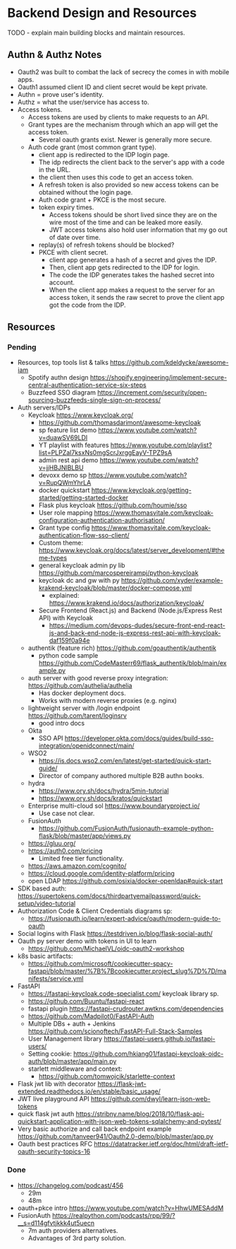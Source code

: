 # Backend Design and Resources

TODO - explain main building blocks and maintain resources.

## Authn & Authz Notes

- Oauth2 was built to combat the lack of secrecy the comes in with mobile apps.
- Oauth1 assumed client ID and client secret would be kept private.
- Authn = prove user's identity.
- Authz = what the user/service has access to.
- Access tokens.
  - Access tokens are used by clients to make requests to an API.
  - Grant types are the mechanism through which an app will get the access token.
    - Several oauth grants exist. Newer is generally more secure.
  - Auth code grant (most common grant type).
    - client app is redirected to the IDP login page.
    - The idp redirects the client back to the server's app with a code in the URL.
    - the client then uses this code to get an access token.
    - A refresh token is also provided so new access tokens can be obtained without the login page.
    - Auth code grant + PKCE is the most secure.
    - token expiry times.
      - Access tokens should be short lived since they are on the wire most of the time and can be leaked more easily.
      - JWT access tokens also hold user information that my go out of date over time.
    - replay(s) of refresh tokens should be blocked?
    - PKCE with client secret.
      - client app generates a hash of a secret and gives the IDP.
      - Then, client app gets redirected to the IDP for login.
      - The code the IDP generates takes the hashed secret into account.
      - When the client app makes a request to the server for an access token, it sends the raw secret to prove the client app got the code from the IDP.

## Resources

### Pending

- Resources, top tools list & talks <https://github.com/kdeldycke/awesome-iam>
  - Spotify authn design <https://shopify.engineering/implement-secure-central-authentication-service-six-steps>
  - Buzzfeed SSO diagram <https://increment.com/security/open-sourcing-buzzfeeds-single-sign-on-process/>
- Auth servers/IDPs
  - Keycloak <https://www.keycloak.org/>
    - <https://github.com/thomasdarimont/awesome-keycloak>
    - sp feature list demo <https://www.youtube.com/watch?v=duawSV69LDI>
    - YT playlist with features <https://www.youtube.com/playlist?list=PLPZal7ksxNs0mgScrJxrggEayV-TPZ9sA>
    - admin rest api demo <https://www.youtube.com/watch?v=jjHBJNlBLBU>
    - devoxx demo sp <https://www.youtube.com/watch?v=RupQWmYhrLA>
    - docker quickstart <https://www.keycloak.org/getting-started/getting-started-docker>
    - Flask plus keycloak <https://github.com/houmie/sso>
    - User role mapping <https://www.thomasvitale.com/keycloak-configuration-authentication-authorisation/>
    - Grant type config <https://www.thomasvitale.com/keycloak-authentication-flow-sso-client/>
    - Custom theme: <https://www.keycloak.org/docs/latest/server_development/#theme-types>
    - general keycloak admin py lib <https://github.com/marcospereirampj/python-keycloak>
    - keycloak dc and gw with py <https://github.com/xyder/example-krakend-keycloak/blob/master/docker-compose.yml>
      - explained: <https://www.krakend.io/docs/authorization/keycloak/>
    - Secure Frontend (React.js) and Backend (Node.js/Express Rest API) with Keycloak
      - <https://medium.com/devops-dudes/secure-front-end-react-js-and-back-end-node-js-express-rest-api-with-keycloak-daf159f0a94e>
  - authentik (feature rich) <https://github.com/goauthentik/authentik>
    - python code sample <https://github.com/CodeMasterr69/flask_authentik/blob/main/example.py>
  - auth server with good reverse proxy integration: <https://github.com/authelia/authelia>
    - Has docker deployment docs.
    - Works with modern reverse proxies (e.g. nginx)
  - lightweight server with /login endpoint <https://github.com/tarent/loginsrv>
    - good intro docs
  - Okta
    - SSO API <https://developer.okta.com/docs/guides/build-sso-integration/openidconnect/main/>
  - WSO2
    - <https://is.docs.wso2.com/en/latest/get-started/quick-start-guide/>
    - Director of company authored multiple B2B authn books.
  - hydra
    - <https://www.ory.sh/docs/hydra/5min-tutorial>
    - <https://www.ory.sh/docs/kratos/quickstart>
  - Enterprise multi-cloud sol <https://www.boundaryproject.io/>
    - Use case not clear.
  - FusionAuth
    - <https://github.com/FusionAuth/fusionauth-example-python-flask/blob/master/app/views.py>
  - <https://gluu.org/>
  - <https://auth0.com/pricing>
    - Limited free tier functionality.
  - <https://aws.amazon.com/cognito/>
  - <https://cloud.google.com/identity-platform/pricing>
  - open LDAP <https://github.com/osixia/docker-openldap#quick-start>
- SDK based auth: <https://supertokens.com/docs/thirdpartyemailpassword/quick-setup/video-tutorial>
- Authorization Code & Client Credentials diagrams sp:
  - <https://fusionauth.io/learn/expert-advice/oauth/modern-guide-to-oauth>
- Social logins with Flask <https://testdriven.io/blog/flask-social-auth/>
- Oauth py server demo with tokens in UI to learn
  - <https://github.com/MichaelVL/oidc-oauth2-workshop>
- k8s basic artifacts:
  - <https://github.com/microsoft/cookiecutter-spacy-fastapi/blob/master/%7B%7Bcookiecutter.project_slug%7D%7D/manifests/service.yml>
- FastAPI
  - <https://fastapi-keycloak.code-specialist.com/> keycloak library sp.
  - <https://github.com/Buuntu/fastapi-react>
  - fastapi plugin <https://fastapi-crudrouter.awtkns.com/dependencies>
  - <https://github.com/Madpilot0/FastAPI-Auth>
  - Multiple DBs + auth + Jenkins <https://github.com/scionoftech/FastAPI-Full-Stack-Samples>
  - User Management library <https://fastapi-users.github.io/fastapi-users/>
  - Setting cookie: <https://github.com/hkiang01/fastapi-keycloak-oidc-auth/blob/master/app/main.py>
  - starlett middleware and context:
    - <https://github.com/tomwojcik/starlette-context>
- Flask jwt lib with decorator <https://flask-jwt-extended.readthedocs.io/en/stable/basic_usage/>
- JWT live playground API <https://github.com/dwyl/learn-json-web-tokens>
- quick flask jwt auth <https://stribny.name/blog/2018/10/flask-api-quickstart-application-with-json-web-tokens-sqlalchemy-and-pytest/>
- Very basic authorize and call back endpoint example <https://github.com/tanveer941/Oauth2.0-demo/blob/master/app.py>
- Oauth best practices RFC <https://datatracker.ietf.org/doc/html/draft-ietf-oauth-security-topics-16>

### Done

- <https://changelog.com/podcast/456>
  - 29m
  - 48m
- oauth+pkce intro <https://www.youtube.com/watch?v=HhwUMESAddM>
- FusionAuth <https://realpython.com/podcasts/rpp/99/?__s=d114gfvtjkkk4ut5uecn>
  - 7m auth providers alternatives.
  - Advantages of 3rd party solution.
